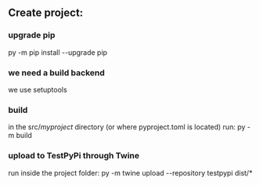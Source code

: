 ## Create project:
### upgrade pip
py -m pip install --upgrade pip

### we need a build backend
we use setuptools

### build
in the src/_myproject_ directory (or where pyproject.toml is located) run:
py -m build

### upload to TestPyPi through Twine
run inside the project folder:
py -m twine upload --repository testpypi dist/*
